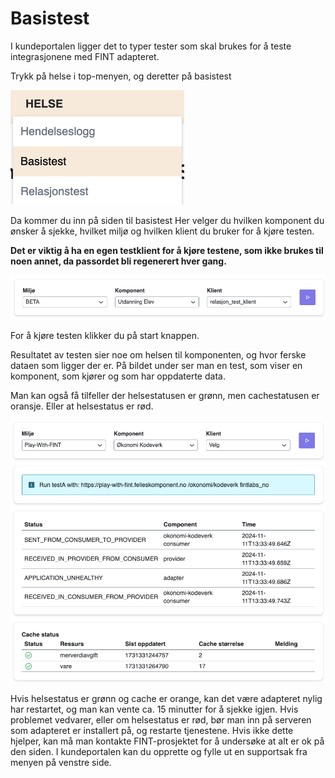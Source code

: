 # Basistest

I kundeportalen ligger det to typer tester som skal brukes for å teste integrasjonene med FINT adapteret.

Trykk på helse i top-menyen, og deretter på basistest

![ill16](../_media/kundeportal-basistest-1.png)

Da kommer du inn på siden til basistest
Her velger du hvilken komponent du ønsker å sjekke, hvilket miljø og hvilken klient du bruker for å kjøre testen.

**Det er viktig å ha en egen testklient for å kjøre testene, som ikke brukes til noen annet, da passordet bli regenerert hver gang.**

![ill17](../_media/kundeportal-basistest-2.png)

For å kjøre testen klikker du på start knappen.

Resultatet av testen sier noe om helsen til komponenten, og hvor ferske dataen som ligger der er.
På bildet under ser man en test, som viser en komponent, som kjører og som har oppdaterte data.

Man kan også få tilfeller der helsestatusen er grønn, men cachestatusen er oransje. Eller at helsestatus er rød.

![ill18](../_media/kundeportal-basistest-3.png)

Hvis helsestatus er grønn og cache er orange, kan det være adapteret nylig har restartet, og man kan vente ca. 15 minutter for å sjekke igjen. Hvis problemet vedvarer, eller om helsestatus er rød, bør man inn på serveren som adapteret er installert på, og restarte tjenestene. Hvis ikke dette hjelper, kan må man kontakte FINT-prosjektet for å undersøke at alt er ok på den siden. I kundeportalen kan du opprette og fylle ut en supportsak fra menyen på venstre side.

